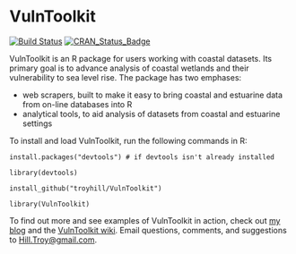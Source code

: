 # VulnToolkit 


[![Build Status](https://travis-ci.org/troyhill/VulnToolkit.svg?branch=master)](https://travis-ci.org/troyhill/VulnToolkit) [![CRAN_Status_Badge](http://www.r-pkg.org/badges/version/corVulnToolkiteCT)](https://cran.r-project.org/package=VulnToolkit) 


VulnToolkit is an R package for users working with coastal datasets. Its primary goal is to advance analysis of coastal wetlands and their vulnerability to sea level rise. The package has two emphases: 

* web scrapers, built to make it easy to bring coastal and estuarine data from on-line databases into R
* analytical tools, to aid analysis of datasets from coastal and estuarine settings



To install and load VulnToolkit, run the following commands in R:

    install.packages("devtools") # if devtools isn't already installed

    library(devtools)

    install_github("troyhill/VulnToolkit")

    library(VulnToolkit)


To find out more and see examples of VulnToolkit in action, check out [my blog](http://wetlandsandr.wordpress.com/) and the [VulnToolkit wiki](https://github.com/troyhill/VulnToolkit/wiki). Email questions, comments, and suggestions to Hill.Troy@gmail.com.
